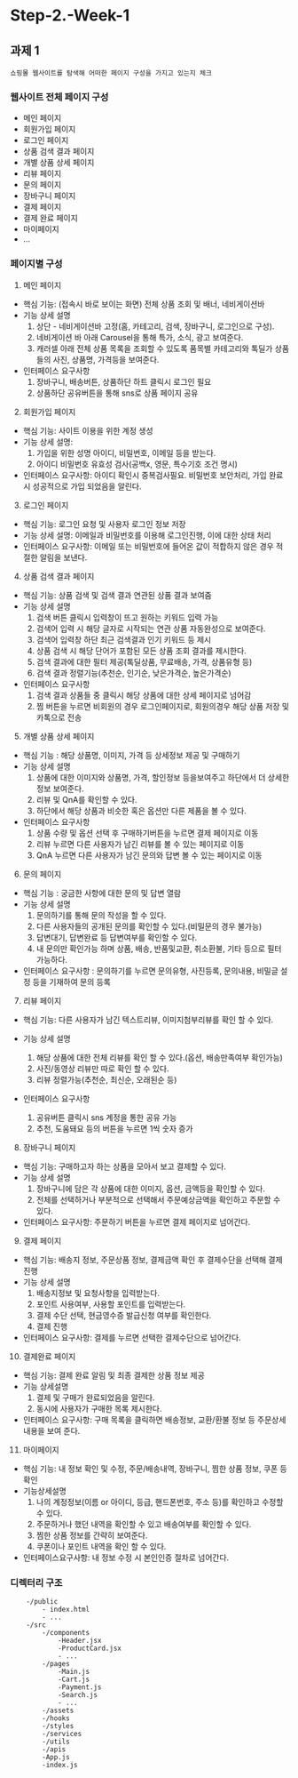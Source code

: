 # Step-2.-Week-1

## 과제 1

`쇼핑몰 웹사이트를 탐색해 어떠한 페이지 구성을 가지고 있는지 체크`

### 웹사이트 전체 페이지 구성

- 메인 페이지
- 회원가입 페이지
- 로그인 페이지
- 상품 검색 결과 페이지
- 개별 상품 상세 페이지
- 리뷰 페이지
- 문의 페이지
- 장바구니 페이지
- 결제 페이지
- 결제 완료 페이지
- 마이페이지
- ...

### 페이지별 구성

1. 메인 페이지

- 핵심 기능: (접속시 바로 보이는 화면) 전체 상품 조회 및 배너, 네비게이션바
- 기능 상세 설명
  1. 상단 - 네비게이션바 고정(홈, 카테고리, 검색, 장바구니, 로그인으로 구성).
  2. 네비게이션 바 아래 Carousel을 통해 특가, 소식, 광고 보여준다.
  3. 캐러셀 아래 전체 상품 목록을 조회할 수 있도록 품목별 카테고리와 톡딜가 상품들의 사진, 상품명, 가격등을 보여준다.
- 인터페이스 요구사항
  1. 장바구니, 배송버튼, 상품하단 하트 클릭시 로그인 필요
  2. 상품하단 공유버튼을 통해 sns로 상품 페이지 공유

2. 회원가입 페이지

- 핵심 기능: 사이트 이용을 위한 계정 생성
- 기능 상세 설명:
  1. 가입을 위한 성명 아이디, 비밀번호, 이메일 등을 받는다.
  2. 아이디 비밀번호 유효성 검사(공백x, 영문, 특수기호 조건 명시)
- 인터페이스 요구사항: 아이디 확인시 중복검사필요. 비밀번호 보안처리, 가입 완료 시 성공적으로 가입 되었음을 알린다.

3. 로그인 페이지

- 핵심 기능: 로그인 요청 및 사용자 로그인 정보 저장
- 기능 상세 설명: 이메일과 비밀번호를 이용해 로그인진행, 이에 대한 상태 처리
- 인터페이스 요구사항: 이메일 또는 비밀번호에 들어온 값이 적합하지 않은 경우 적절한 알림을 보낸다.

4. 상품 검색 결과 페이지

- 핵심 기능: 상품 검색 및 검색 결과 연관된 상품 결과 보여줌
- 기능 상세 설명
  1.  검색 버튼 클릭시 입력창이 뜨고 원하는 키워드 입력 가능
  2.  검색어 입력 시 해당 글자로 시작되는 연관 상품 자동완성으로 보여준다.
  3.  검색어 입력창 하단 최근 검색결과 인기 키워드 등 제시
  4.  상품 검색 시 해당 단어가 포함된 모든 상품 조회 결과를 제시한다.
  5.  검색 결과에 대한 필터 제공(톡딜상품, 무료배송, 가격, 상품유형 등)
  6.  검색 결과 정렬기능(추천순, 인기순, 낮은가격순, 높은가격순)
- 인터페이스 요구사항
  1.  검색 결과 상품들 중 클릭시 해당 상품에 대한 상세 페이지로 넘어감
  2.  찜 버튼을 누르면 비회원의 경우 로그인페이지로, 회원의경우 해당 상품 저장 및 카톡으로 전송

5. 개별 상품 상세 페이지

- 핵심 기능 : 해당 상품명, 이미지, 가격 등 상세정보 제공 및 구매하기
- 기능 상세 설명
  1.  상품에 대한 이미지와 상품명, 가격, 할인정보 등을보여주고 하단에서 더 상세한 정보 보여준다.
  2.  리뷰 및 QnA를 확인할 수 있다.
  3.  하단에서 해당 상품과 비슷한 혹은 옵션만 다른 제품을 볼 수 있다.
- 인터페이스 요구사항
  1. 상품 수량 및 옵션 선택 후 구매하기버튼을 누르면 결제 페이지로 이동
  2. 리뷰 누르면 다른 사용자가 남긴 리뷰를 볼 수 있는 페이지로 이동
  3. QnA 누르면 다른 사용자가 남긴 문의와 답변 볼 수 있는 페이지로 이동

6. 문의 페이지

- 핵심 기능 : 궁금한 사항에 대한 문의 및 답변 열람
- 기능 상세 설명
  1. 문의하기를 통해 문의 작성을 할 수 있다.
  2. 다른 사용자들의 공개된 문의를 확인할 수 있다.(비밀문의 경우 불가능)
  3. 답변대기, 답변완료 등 답변여부를 확인할 수 있다.
  4. 내 문의만 확인가능 하며 상품, 배송, 반품및교환, 취소환불, 기타 등으로 필터 가능하다.
- 인터페이스 요구사항 : 문의하기를 누르면 문의유형, 사진등록, 문의내용, 비밀글 설정 등을 기재하여 문의 등록

7. 리뷰 페이지

- 핵심 기능: 다른 사용자가 남긴 텍스트리뷰, 이미지첨부리뷰를 확인 할 수 있다.
- 기능 상세 설명

  1. 해당 상품에 대한 전체 리뷰를 확인 할 수 있다.(옵션, 배송만족여부 확인가능)
  2. 사진/동영상 리뷰만 따로 확인 할 수 있다.
  3. 리뷰 정렬가능(추천순, 최신순, 오래된순 등)

- 인터페이스 요구사항
  1. 공유버튼 클릭시 sns 계정을 통한 공유 가능
  2. 추천, 도움돼요 등의 버튼을 누르면 1씩 숫자 증가

8. 장바구니 페이지

- 핵심 기능: 구매하고자 하는 상품을 모아서 보고 결제할 수 있다.
- 기능 상세 설명
  1. 장바구니에 담은 각 상품에 대한 이미지, 옵션, 금액등을 확인할 수 있다.
  2. 전체를 선택하거나 부분적으로 선택해서 주문예상금액을 확인하고 주문할 수 있다.
- 인터페이스 요구사항: 주문하기 버튼을 누르면 결제 페이지로 넘어간다.

9. 결제 페이지

- 핵심 기능: 배송지 정보, 주문상품 정보, 결제금액 확인 후 결제수단을 선택해 결제진행
- 기능 상세 설명
  1. 배송지정보 및 요청사항을 입력받는다.
  2. 포인트 사용여부, 사용할 포인트를 입력받는다.
  3. 결제 수단 선택, 현금영수증 발급신청 여부를 확인한다.
  4. 결제 진행
- 인터페이스 요구사항: 결제를 누르면 선택한 결제수단으로 넘어간다.

10. 결제완료 페이지

- 핵심 기능: 결제 완료 알림 및 최종 결제한 상품 정보 제공
- 기능 상세설명
  1. 결제 및 구매가 완료되었음을 알린다.
  2. 동시에 사용자가 구매한 목록 제시한다.
- 인터페이스 요구사항: 구매 목록을 클릭하면 배송정보, 교환/환불 정보 등 주문상세내용을 보여 준다.

11. 마이페이지

- 핵심 기능: 내 정보 확인 및 수정, 주문/배송내역, 장바구니, 찜한 상품 정보, 쿠폰 등 확인
- 기능상세설명
  1.  나의 계정정보(이름 or 아이디, 등급, 핸드폰번호, 주소 등)를 확인하고 수정할 수 있다.
  2.  주문하거나 했던 내역을 확인할 수 있고 배송여부를 확인할 수 있다.
  3.  찜한 상품 정보를 간략히 보여준다.
  4.  쿠폰이나 포인트 내역을 확인 할 수 있다.
- 인터페이스요구사항: 내 정보 수정 시 본인인증 절차로 넘어간다.

### 디렉터리 구조

```
    -/public
        - index.html
        - ...
    -/src
        -/components
            -Header.jsx
            -ProductCard.jsx
            - ...
        -/pages
            -Main.js
            -Cart.js
            -Payment.js
            -Search.js
            - ...
        -/assets
        -/hooks
        -/styles
        -/services
        -/utils
        -/apis
        -App.js
        -index.js
```
